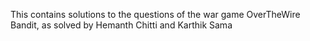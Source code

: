 This contains solutions to the questions of the war game OverTheWire Bandit, as solved by Hemanth Chitti and Karthik Sama 
